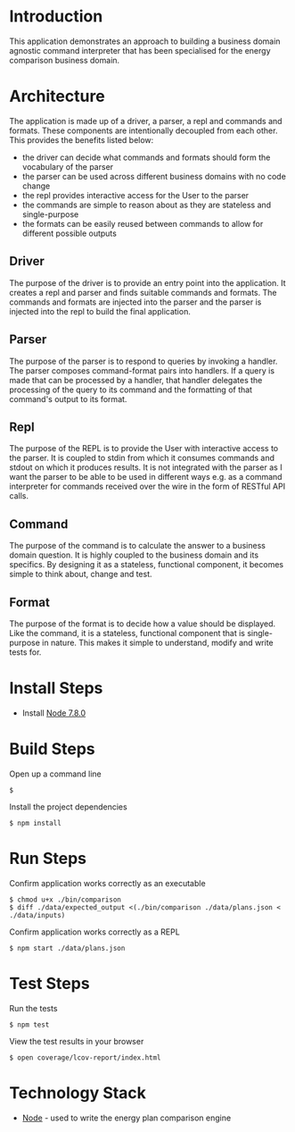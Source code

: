 # Introduction
This application demonstrates an approach to building a business domain agnostic
command interpreter that has been specialised for the energy comparison business domain.

# Architecture
The application is made up of a driver, a parser, a repl and commands and formats. These components
are intentionally decoupled from each other. This provides the benefits listed below:
* the driver can decide what commands and formats should form the vocabulary of the parser
* the parser can be used across different business domains with no code change
* the repl provides interactive access for the User to the parser
* the commands are simple to reason about as they are stateless and single-purpose
* the formats can be easily reused between commands to allow for different possible outputs

## Driver
The purpose of the driver is to provide an entry point into the application.
It creates a repl and parser and finds suitable commands and formats. The commands
and formats are injected into the parser and the parser is injected into the repl to build the final application.

## Parser
The purpose of the parser is to respond to queries by invoking a handler.
The parser composes command-format pairs into handlers. If a query is made
that can be processed by a handler, that handler delegates the processing of
the query to its command and the formatting of that command's output to its format.

## Repl
The purpose of the REPL is to provide the User with interactive access to the parser.
It is coupled to stdin from which it consumes commands and stdout on which it produces results.
It is not integrated with the parser as I want the parser to be able to be used in different ways e.g.
as a command interpreter for commands received over the wire in the form of RESTful API calls.

## Command
The purpose of the command is to calculate the answer to a business domain question.
It is highly coupled to the business domain and its specifics. By designing it as a
stateless, functional component, it becomes simple to think about, change and test.

## Format
The purpose of the format is to decide how a value should be displayed. Like the command,
it is a stateless, functional component that is single-purpose in nature. This makes it
simple to understand, modify and write tests for.

# Install Steps
* Install [Node 7.8.0](https://nodejs.org/en/)

# Build Steps
Open up a command line
```
$
```

Install the project dependencies
```
$ npm install
```

# Run Steps

Confirm application works correctly as an executable
```
$ chmod u+x ./bin/comparison
$ diff ./data/expected_output <(./bin/comparison ./data/plans.json < ./data/inputs)
```

Confirm application works correctly as a REPL
```
$ npm start ./data/plans.json
```

# Test Steps
Run the tests
```
$ npm test
```
View the test results in your browser
```
$ open coverage/lcov-report/index.html
```

# Technology Stack
* [Node](https://nodejs.org/en/) - used to write the energy plan comparison engine